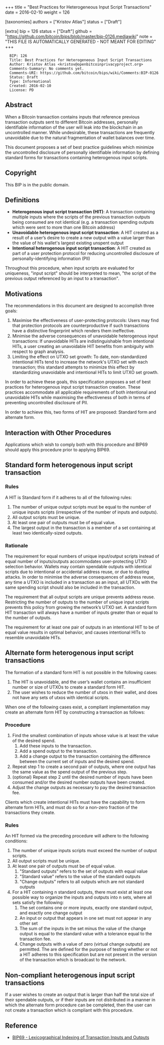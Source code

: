 
+++
title = "Best Practices for Heterogeneous Input Script Transactions"
date = 2016-02-10
weight = 126

[taxonomies]
authors = ["Kristov Atlas"]
status = ["Draft"]

[extra]
bip = 126
status = ["Draft"]
github = "https://github.com/bitcoin/bips/blob/master/bip-0126.mediawiki"
note = "THIS FILE IS AUTOMATICALLY GENERATED - NOT MEANT FOR EDITING"
+++

```
  BIP: 126
  Title: Best Practices for Heterogeneous Input Script Transactions
  Author: Kristov Atlas <kristov@openbitcoinprivacyproject.org>
  Comments-Summary: No comments yet.
  Comments-URI: https://github.com/bitcoin/bips/wiki/Comments:BIP-0126
  Status: Draft
  Type: Informational
  Created: 2016-02-10
  License: PD
```

<h2>Abstract</h2>


When a Bitcoin transaction contains inputs that reference previous transaction outputs sent to different Bitcoin addresses, personally identifiable information of the user will leak into the blockchain in an uncontrolled manner. While undesirable, these transactions are frequently unavoidable due to the natural fragmentation of wallet balances over time.

This document proposes a set of best practice guidelines which minimize the uncontrolled disclosure of personally identifiable information by defining standard forms for transactions containing heterogenous input scripts.

<h2>Copyright</h2>


This BIP is in the public domain.

<h2>Definitions</h2>


*  **Heterogenous input script transaction (HIT)**: A transaction containing multiple inputs where the scripts of the previous transaction outputs being consumed are not identical (e.g. a transaction spending outputs which were sent to more than one Bitcoin address)
*  **Unavoidable heterogenous input script transaction**: A HIT created as a result of a user’s desire to create a new output with a value larger than the value of his wallet's largest existing unspent output
*  **Intentional heterogenous input script transaction**: A HIT created as part of a user protection protocol for reducing uncontrolled disclosure of personally-identifying information (PII)


Throughout this procedure, when input scripts are evaluated for uniqueness, "input script" should be interpreted to mean, "the script of the previous output referenced by an input to a transaction".

<h2>Motivations</h2>


The recommendations in this document are designed to accomplish three goals:

1.  Maximise the effectiveness of user-protecting protocols: Users may find that protection protocols are counterproductive if such transactions have a distinctive fingerprint which renders them ineffective.
1.  Minimise the adverse consequences of unavoidable heterogenous input transactions: If unavoidable HITs are indistinguishable from intentional HITs, a user creating an unavoidable HIT benefits from ambiguity with respect to graph analysis.
1.  Limiting the effect on UTXO set growth: To date, non-standardized intentional HITs tend to increase the network's UTXO set with each transaction; this standard attempts to minimize this effect by standardizing unavoidable and intentional HITs to limit UTXO set growth.


In order to achieve these goals, this specification proposes a set of best practices for heterogenous input script transaction creation. These practices accommodate all applicable requirements of both intentional and unavoidable HITs while maximising the effectiveness of both in terms of preventing uncontrolled disclosure of PII.

In order to achieve this, two forms of HIT are proposed: Standard form and alternate form.

<h2>Interaction with Other Procedures</h2>


Applications which wish to comply both with this procedure and BIP69 should apply this procedure prior to applying BIP69.

<h2>Standard form heterogenous input script transaction</h2>


<h3>Rules</h3>


A HIT is Standard form if it adheres to all of the following rules:

1.  The number of unique output scripts must be equal to the number of unique inputs scripts (irrespective of the number of inputs and outputs).
1.  All output scripts must be unique.
1.  At least one pair of outputs must be of equal value.
1.  The largest output in the transaction is a member of a set containing at least two identically-sized outputs.


<h3>Rationale</h3>


The requirement for equal numbers of unique input/output scripts instead of equal number of inputs/outputs accommodates user-protecting UTXO selection behavior. Wallets may contain spendable outputs with identical scripts due to intentional or accidental address reuse, or due to dusting attacks. In order to minimise the adverse consequences of address reuse, any time a UTXO is included in a transaction as an input, all UTXOs with the same spending script should also be included in the transaction.

The requirement that all output scripts are unique prevents address reuse. Restricting the number of outputs to the number of unique input scripts prevents this policy from growing the network’s UTXO set. A standard form HIT transaction will always have a number of inputs greater than or equal to the number of outputs.

The requirement for at least one pair of outputs in an intentional HIT to be of equal value results in optimal behavior, and causes intentional HITs to resemble unavoidable HITs.

<h2>Alternate form heterogenous input script transactions</h2>


The formation of a standard form HIT is not possible in the following cases:

1.  The HIT is unavoidable, and the user’s wallet contains an insufficient number or size of UTXOs to create a standard form HIT.
1.  The user wishes to reduce the number of utxos in their wallet, and does not have any sets of utxos with identical scripts.


When one of the following cases exist, a compliant implementation may create an alternate form HIT by constructing a transaction as follows:

<h3>Procedure</h3>


1.  Find the smallest combination of inputs whose value is at least the value of the desired spend.
    1.  Add these inputs to the transaction.
    1.  Add a spend output to the transaction.
    1.  Add a change output to the transaction containing the difference between the current set of inputs and the desired spend.
1.  Repeat step 1 to create a second pair of outputs, where one output has the same value as the spend output of the previous step.
1.  (optional) Repeat step 2 until the desired number of inputs have been consumed and/or the desired number outputs have been created.
1.  Adjust the change outputs as necessary to pay the desired transaction fee.


Clients which create intentional HITs must have the capability to form alternate form HITs, and must do so for a non-zero fraction of the transactions they create.

<h3>Rules</h3>


An HIT formed via the preceding procedure will adhere to the following conditions:

1.  The number of unique inputs scripts must exceed the number of output scripts.
1.  All output scripts must be unique.
1.  At least one pair of outputs must be of equal value.
    1.  "Standard outputs" refers to the set of outputs with equal value
    1.  "Standard value" refers to the value of the standard outputs
    1.  "Change outputs" refers to all outputs which are not standard outputs
1.  For a HIT containing n standard outputs, there must exist at least one possible way to organize the inputs and outputs into n sets, where all sets satisfy the following:
    1.  The set contains one or more inputs, exactly one standard output, and exactly one change output
    1.  An input or output that appears in one set must not appear in any other set
    1.  The sum of the inputs in the set minus the value of the change output is equal to the standard value with a tolerance equal to the transaction fee.
    1.  Change outputs with a value of zero (virtual change outputs) are permitted. The are defined for the purpose of testing whether or not a HIT adheres to this specification but are not present in the version of the transaction which is broadcast to the network.


<h2>Non-compliant heterogenous input script transactions</h2>


If a user wishes to create an output that is larger than half the total size of their spendable outputs, or if their inputs are not distributed in a manner in which the alternate form procedure can be completed, then the user can not create a transaction which is compliant with this procedure.

<h2>Reference</h2>


*  <a href="/69" target="_blank">BIP69 - Lexicographical Indexing of Transaction Inputs and Outputs</a>
